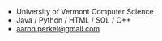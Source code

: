 - University of Vermont Computer Science
- Java / Python / HTML / SQL / C++
- aaron.perkel@gmail.com
